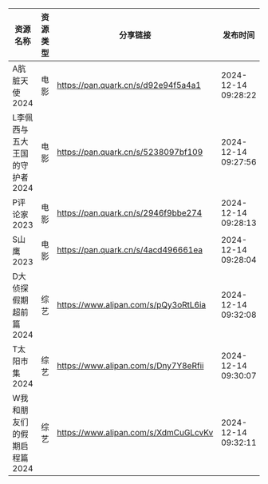 | 资源名称              | 资源类型 | 分享链接                                 | 发布时间                |
| ----------------- | ---- | ------------------------------------ | ------------------- |
| A肮脏天使2024         | 电影   | https://pan.quark.cn/s/d92e94f5a4a1  | 2024-12-14 09:28:22 |
| L李佩西与五大王国的守护者2024 | 电影   | https://pan.quark.cn/s/5238097bf109  | 2024-12-14 09:27:56 |
| P评论家2023          | 电影   | https://pan.quark.cn/s/2946f9bbe274  | 2024-12-14 09:28:13 |
| S山鹰2023           | 电影   | https://pan.quark.cn/s/4acd496661ea  | 2024-12-14 09:28:04 |
| D大侦探假期超前篇2024     | 综艺   | https://www.alipan.com/s/pQy3oRtL6ia | 2024-12-14 09:32:08 |
| T太阳市集2024         | 综艺   | https://www.alipan.com/s/Dny7Y8eRfii | 2024-12-14 09:30:07 |
| W我和朋友们的假期启程篇2024  | 综艺   | https://www.alipan.com/s/XdmCuGLcvKv | 2024-12-14 09:32:11 |
